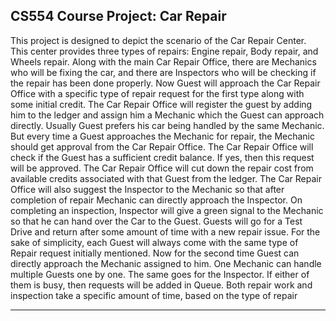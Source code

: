 ## CS554 Course Project: Car Repair

This project is designed to depict the scenario of the Car Repair Center. This
center provides three types of repairs: Engine repair, Body repair, and Wheels repair.
Along with the main Car Repair Office, there are Mechanics who will be fixing the car,
and there are Inspectors who will be checking if the repair has been done properly. Now
Guest will approach the Car Repair Office with a specific type of repair request for the
first type along with some initial credit. The Car Repair Office will register the guest by
adding him to the ledger and assign him a Mechanic which the Guest can approach
directly. Usually Guest prefers his car being handled by the same Mechanic. But every
time a Guest approaches the Mechanic for repair, the Mechanic should get approval
from the Car Repair Office. The Car Repair Office will check if the Guest has a sufficient
credit balance. If yes, then this request will be approved. The Car Repair Office will cut
down the repair cost from available credits associated with that Guest from the ledger.
The Car Repair Office will also suggest the Inspector to the Mechanic so that after
completion of repair Mechanic can directly approach the Inspector. On completing an
inspection, Inspector will give a green signal to the Mechanic so that he can hand over
the Car to the Guest. Guests will go for a Test Drive and return after some amount of
time with a new repair issue. For the sake of simplicity, each Guest will always come with
the same type of Repair request initially mentioned. Now for the second time Guest can
directly approach the Mechanic assigned to him. One Mechanic can handle multiple
Guests one by one. The same goes for the Inspector. If either of them is busy, then
requests will be added in Queue. Both repair work and inspection take a specific amount
of time, based on the type of repair

---
